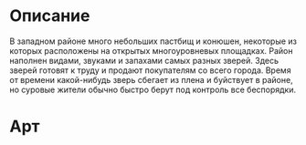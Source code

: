# Описание
В западном районе много небольших пастбищ и конюшен, некоторые из которых расположены на открытых многоуровневых площадках. Район наполнен видами, звуками и запахами самых разных зверей. Здесь зверей готовят к труду и продают покупателям со всего города. Время от времени какой-нибудь зверь сбегает из плена и буйствует в районе, но суровые жители обычно быстро берут под контроль все беспорядки.
# Арт
